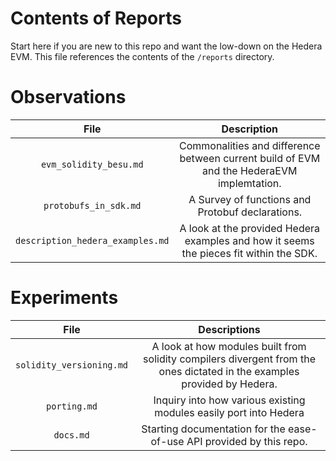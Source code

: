 # Contents of Reports

Start here if you are new to this repo and want the low-down on the Hedera EVM.  This file references the contents of the `/reports` directory.

# Observations

| File | Description |
| :----------: | :----------: |
| `evm_solidity_besu.md` | Commonalities and difference between current build of EVM and the HederaEVM implemtation. |
| `protobufs_in_sdk.md` | A Survey of functions and Protobuf declarations. |
| `description_hedera_examples.md` | A look at the provided Hedera examples and how it seems the pieces fit within the SDK. |


# Experiments

| File | Descriptions |
| :----------: | :----------: |
| `solidity_versioning.md`| A look at how modules built from solidity compilers divergent from the ones dictated in the examples provided by Hedera. |
| `porting.md` | Inquiry into how various existing modules easily port into Hedera |
| `docs.md` | Starting documentation for the ease-of-use API provided by this repo. |